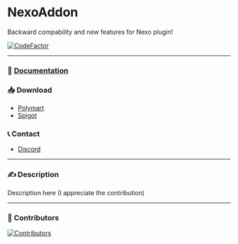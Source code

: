 # NexoAddon
Backward compability and new features for Nexo plugin!

[![CodeFactor](https://www.codefactor.io/repository/github/naimadx123/nexoaddon/badge)](https://www.codefactor.io/repository/github/naimadx123/nexoaddon)

---

### 📕 [Documentation](https://nexoaddon.gitbook.io/nexoaddon-docs)

### 📥 Download
- [Polymart](https://polymart.org/r/6950)
- [Spigot](https://www.spigotmc.org/resources/nexoaddon.121241)

### 📞 Contact
- [Discord](https://discord.com/invite/aSRYxqSjVJ)
---
### ✍ Description
Description here (I appreciate the contribution)

---
### 👥 Contributors
<a href="https://github.com/Naimadx123/NexoAddon/graphs/contributors">
  <img src="https://contrib.rocks/image?repo=Naimadx123/NexoAddon&max=30" alt="Contributors"/>
</a>